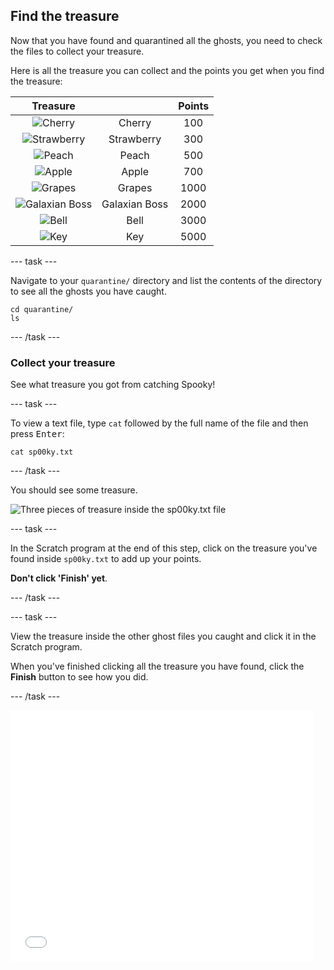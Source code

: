 ## Find the treasure

Now that you have found and quarantined all the ghosts, you need to check the files to collect your treasure.

Here is all the treasure you can collect and the points you get when you find the treasure:

| Treasure                                     |                                              | Points                                       |
| :------------------------------------------: | :------------------------------------------: | :------------------------------------------: |
| ![Cherry](images/fruitcherry.png)            | Cherry                                       | 100                                          |
| ![Strawberry](images/fruitstrawberry.png)    | Strawberry                                   | 300                                          |
| ![Peach](images/fruitpeach.png)              | Peach                                        | 500                                          |
| ![Apple](images/fruitapple.png)              | Apple                                        | 700                                          |
| ![Grapes](images/fruitgrapes.png)            | Grapes                                       | 1000                                         |
| ![Galaxian Boss](images/fruitgalaxian.png)   | Galaxian Boss                                | 2000                                         |
| ![Bell](images/fruitbell.png)                | Bell                                         | 3000                                         |
| ![Key](images/fruitkey.png)                  | Key                                          | 5000                                         |

--- task ---

Navigate to your `quarantine/` directory and list the contents of the directory to see all the ghosts you have caught.

```
cd quarantine/
ls
```

--- /task ---

### Collect your treasure

See what treasure you got from catching Spooky!

--- task ---

To view a text file, type `cat` followed by the full name of the file and then press <kbd>Enter</kbd>:
```
cat sp00ky.txt
```

--- /task ---

You should see some treasure.

![Three pieces of treasure inside the sp00ky.txt file](images/findtreasure.png)

--- task ---

In the Scratch program at the end of this step, click on the treasure you've found inside `sp00ky.txt` to add up your points. 

**Don't click 'Finish' yet**.

--- /task ---

--- task ---

View the treasure inside the other ghost files you caught and click it in the Scratch program.

When you've finished clicking all the treasure you have found, click the **Finish** button to see how you did.

--- /task ---

<div class="scratch-preview">
<iframe allowtransparency="true" width="485" height="402" src="//scratch.mit.edu/projects/embed/226468273/?autostart=false" frameborder="0" allowfullscreen></iframe>
</div>
